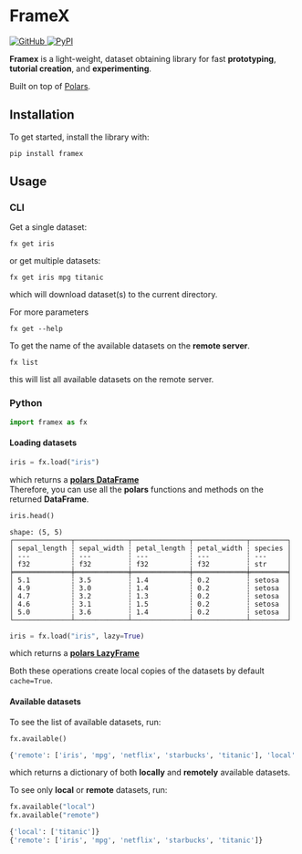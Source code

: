 # FrameX

<p>
    <a href="https://github.com/yourusername/framex">
        <img alt="GitHub" src="https://img.shields.io/badge/GitHub-100000?style=flat&logo=github&logoColor=white" />
    </a>
    <a href="https://pypi.org/project/framex/">
        <img alt="PyPI" src="https://img.shields.io/pypi/v/framex?color=blue" />
    </a>
</p>

__Framex__ is a light-weight, dataset obtaining library for fast __prototyping__, __tutorial creation__, and __experimenting__.

Built on top of [Polars](https://pola.rs/).

## Installation

To get started, install the library with:

```shell
pip install framex
```

## Usage

### CLI

Get a single dataset:

```shell
fx get iris
```

or get multiple datasets:

```shell
fx get iris mpg titanic
```

which will download dataset(s) to the current directory.

For more parameters

```shell
fx get --help
```

To get the name of the available datasets on the __remote server__.

```shell
fx list
```

this will list all available datasets on the remote server.



### Python

```python
import framex as fx
```

#### Loading datasets

```python
iris = fx.load("iris")
```

which returns a [__polars DataFrame__](https://docs.pola.rs/api/python/stable/reference/dataframe/index.html)  
Therefore, you can use all the __polars__ functions and methods on the returned __DataFrame__.

```python
iris.head()
```

```text
shape: (5, 5)
┌──────────────┬─────────────┬──────────────┬─────────────┬─────────┐
│ sepal_length ┆ sepal_width ┆ petal_length ┆ petal_width ┆ species │
│ ---          ┆ ---         ┆ ---          ┆ ---         ┆ ---     │
│ f32          ┆ f32         ┆ f32          ┆ f32         ┆ str     │
╞══════════════╪═════════════╪══════════════╪═════════════╪═════════╡
│ 5.1          ┆ 3.5         ┆ 1.4          ┆ 0.2         ┆ setosa  │
│ 4.9          ┆ 3.0         ┆ 1.4          ┆ 0.2         ┆ setosa  │
│ 4.7          ┆ 3.2         ┆ 1.3          ┆ 0.2         ┆ setosa  │
│ 4.6          ┆ 3.1         ┆ 1.5          ┆ 0.2         ┆ setosa  │
│ 5.0          ┆ 3.6         ┆ 1.4          ┆ 0.2         ┆ setosa  │
└──────────────┴─────────────┴──────────────┴─────────────┴─────────┘
```

```python
iris = fx.load("iris", lazy=True)
```

which returns a [__polars LazyFrame__](https://docs.pola.rs/api/python/stable/reference/lazyframe/index.html)

Both these operations create local copies of the datasets
by default ```cache=True```.

#### Available datasets

To see the list of available datasets, run:

```python
fx.available()
```

```python
{'remote': ['iris', 'mpg', 'netflix', 'starbucks', 'titanic'], 'local': ['titanic']}
```

which returns a dictionary of both __locally__ and __remotely__ available datasets.

To see only __local__ or __remote__ datasets, run:

```python
fx.available("local")
fx.available("remote")
```

```python
{'local': ['titanic']}
{'remote': ['iris', 'mpg', 'netflix', 'starbucks', 'titanic']}
```
